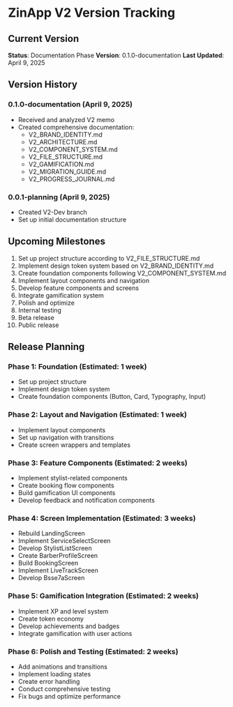 # ZinApp V2 Version Tracking

## Current Version

**Status**: Documentation Phase
**Version**: 0.1.0-documentation
**Last Updated**: April 9, 2025

## Version History

### 0.1.0-documentation (April 9, 2025)
- Received and analyzed V2 memo
- Created comprehensive documentation:
  - V2_BRAND_IDENTITY.md
  - V2_ARCHITECTURE.md
  - V2_COMPONENT_SYSTEM.md
  - V2_FILE_STRUCTURE.md
  - V2_GAMIFICATION.md
  - V2_MIGRATION_GUIDE.md
  - V2_PROGRESS_JOURNAL.md

### 0.0.1-planning (April 9, 2025)
- Created V2-Dev branch
- Set up initial documentation structure

## Upcoming Milestones

1. Set up project structure according to V2_FILE_STRUCTURE.md
2. Implement design token system based on V2_BRAND_IDENTITY.md
3. Create foundation components following V2_COMPONENT_SYSTEM.md
4. Implement layout components and navigation
5. Develop feature components and screens
6. Integrate gamification system
7. Polish and optimize
8. Internal testing
9. Beta release
10. Public release

## Release Planning

### Phase 1: Foundation (Estimated: 1 week)
- Set up project structure
- Implement design token system
- Create foundation components (Button, Card, Typography, Input)

### Phase 2: Layout and Navigation (Estimated: 1 week)
- Implement layout components
- Set up navigation with transitions
- Create screen wrappers and templates

### Phase 3: Feature Components (Estimated: 2 weeks)
- Implement stylist-related components
- Create booking flow components
- Build gamification UI components
- Develop feedback and notification components

### Phase 4: Screen Implementation (Estimated: 3 weeks)
- Rebuild LandingScreen
- Implement ServiceSelectScreen
- Develop StylistListScreen
- Create BarberProfileScreen
- Build BookingScreen
- Implement LiveTrackScreen
- Develop Bsse7aScreen

### Phase 5: Gamification Integration (Estimated: 2 weeks)
- Implement XP and level system
- Create token economy
- Develop achievements and badges
- Integrate gamification with user actions

### Phase 6: Polish and Testing (Estimated: 2 weeks)
- Add animations and transitions
- Implement loading states
- Create error handling
- Conduct comprehensive testing
- Fix bugs and optimize performance
